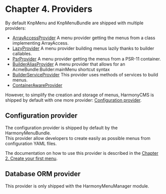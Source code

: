 # Chapter 4. Providers

By default KnpMenu and KnpMenuBundle are shipped with multiple providers:

* [ArrayAccessProvider](https://github.com/KnpLabs/KnpMenu/blob/master/src/Knp/Menu/Provider/ArrayAccessProvider.php) A menu provider getting the menus from a class implementing ArrayAccess.
* [LazyProvider](https://github.com/KnpLabs/KnpMenu/blob/master/src/Knp/Menu/Provider/LazyProvider.php) A menu provider building menus lazily thanks to builder callables.
* [PsrProvider](https://github.com/KnpLabs/KnpMenu/blob/master/src/Knp/Menu/Provider/PsrProvider.php) A menu provider getting the menus from a PSR-11 container.
* [BuilderAliasProvider](https://github.com/KnpLabs/KnpMenuBundle/blob/master/src/Provider/BuilderAliasProvider.php) A menu provider that allows for an AcmeBundle:Builder:mainMenu shortcut syntax
* [BuilderServiceProvider](https://github.com/KnpLabs/KnpMenuBundle/blob/master/src/Provider/BuilderServiceProvider.php) This provider uses methods of services to build menus.
* [ContainerAwareProvider](https://github.com/KnpLabs/KnpMenuBundle/blob/master/src/Provider/ContainerAwareProvider.php)

However, to simplify the creation and storage of menus, HarmonyCMS is shipped by default with one more provider: [Configuration provider](providers.md#configuration-provider).

## Configuration provider

The configuration provider is shipped by default by the HarmonyMenuBundle.  
This provider allow developers to create easily as possible menus from configuration YAML files.

The documentation on how to use this provider is described in the [Chapter 2. Create your first menu](create-your-first-menu.md).

## Database ORM provider

This provider is only shipped with the HarmonyMenuManager module.

